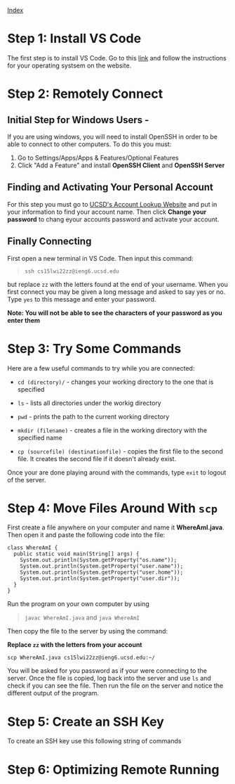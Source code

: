 [Index](https://jheidenr.github.io/cse15l-lab-reports)

# Step 1: Install VS Code

The first step is to install VS Code. Go to this [link](https://code.visualstudio.com/) and follow the instructions for your operating systsem on the website.

# Step 2: Remotely Connect

## Initial Step for Windows Users -

If you are using windows, you will need to install OpenSSH in order to be able to connect to other computers. To do this you must:

1. Go to Settings/Apps/Apps & Features/Optional Features
2. Click "Add a Feature" and install **OpenSSH Client** and **OpenSSH Server**

## Finding and Activating Your Personal Account

For this step you must go to [UCSD's Account Lookup Website](https://sdacs.ucsd.edu/~icc/index.php) and put in your information to find your account name. Then click **Change your password** to chang eyour accounts password and activate your account.

## Finally Connecting

First open a new terminal in VS Code. Then input this command:

>`ssh cs15lwi22zz@ieng6.ucsd.edu`

but replace `zz` with the letters found at the end of your username. When you first connect you may be given a long message and asked to say yes or no. Type `yes` to this message and enter your password.

**Note: You will not be able to see the characters of your password as you enter them**

# Step 3: Try Some Commands

Here are a few useful commands to try while you are connected:

* `cd (directory)/` - changes your working directory to the one that is specified

*  `ls` - lists all directories under the workig directory

* `pwd` - prints the path to the current working directory

* `mkdir (filename)` - creates a file in the working directory with the specified name

* `cp (sourcefile) (destinationfile)` - copies the first file to the second file. It creates the second file if it doesn't already exist.

Once your are done playing around with the commands, type `exit` to logout of the server.

# Step 4: Move Files Around With `scp`

First create a file anywhere on your computer and name it **WhereAmI.java**. Then open it and paste the following code into the file:

```
class WhereAmI {
  public static void main(String[] args) {
    System.out.println(System.getProperty("os.name"));
    System.out.println(System.getProperty("user.name"));
    System.out.println(System.getProperty("user.home"));
    System.out.println(System.getProperty("user.dir"));
  }
}
```
Run the program on your own computer by using
> `javac WhereAmI.java` and `java WhereAmI`

Then copy the file to the server by using the command:

**Replace `zz` with the letters from your account**

`scp WhereAmI.java cs15lwi22zz@ieng6.ucsd.edu:~/`

You will be asked for you password as if your were connecting to the server. Once the file is copied, log back into the server and use `ls` and check if you can see the file. Then run the file on the server and notice the different output of the program.

# Step 5: Create an SSH Key

To create an SSH key use this following string of commands

# Step 6: Optimizing Remote Running